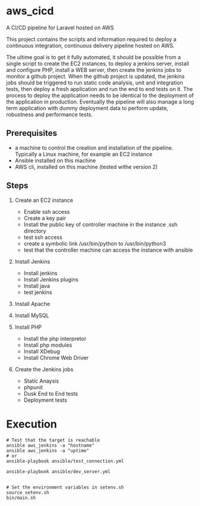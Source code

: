 # aws_cicd
A CI/CD pipeline for Laravel hosted on AWS

This project contains the scripts and information required to deploy a continuous integration, continuous delivery pipeline hosted on AWS. 

The ultime goal is to get it fully automated, it should be possible from a single script to create the EC2 instances, to deploy a jenkins server, install and configure PHP, install a WEB server, then create the jenkins jobs to monitor a github project. When the github project is updated, the jenkins jobs should be triggered to run static code analysis, unit and integration tests, then deploy a fresh application and run the end to end tests on it. The process to deploy the application needs to be identical to the deployment of the application in production. Eventually the pipeline will also manage a long term application with dummy deployment data to perform update, robustness and performance tests.

## Prerequisites

- a machine to control the creation and installation of the pipeline. Typically a Linux machine, for example an EC2 instance
- Ansible installed on this machine
- AWS cli, installed on this machine (tested withe version 2)

## Steps

1. Create an EC2 instance
    - Enable ssh access
    - Create a key pair
    - Install the public key of controller machine in the instance .ssh directory
    - test ssh access
    - create a symbolic link /usr/bin/python to /usr/bin/python3
    - test that the controller machine can access the instance with ansible

1. Install Jenkins
    - Install jenkins
    - Install Jenkins plugins
    - Install java
    - test jenkins

1. Install Apache

1. Install MySQL

1. Install PHP
    - Install the php interpretor
    - Install php modules
    - Install XDebug
    - Install Chrome Web Driver

1. Create the Jenkins jobs
    - Static Anaysis
    - phpunit
    - Dusk End to End tests
    - Deployment tests

# Execution

    # Test that the target is reachable
    ansible aws_jenkins -a "hostname"
    ansible aws_jenkins -a "uptime"
    # or
    ansible-playbook ansible/test_connection.yml 
    
    ansible-playbook ansible/dev_server.yml 
    
    
    # Set the environment variables in setenv.sh
    source setenv.sh
    bin/main.sh
    

